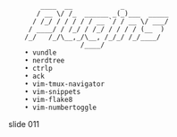             ____  __            _
           / __ \/ /_  ______ _(_)___  _____
          / /_/ / / / / / __ `/ / __ \/ ___/
         / ____/ / /_/ / /_/ / / / / (__  )
        /_/   /_/\__,_/\__, /_/_/ /_/____/
                      /____/
        • vundle
        • nerdtree
        • ctrlp
        • ack
        • vim-tmux-navigator
        • vim-snippets
        • vim-flake8
        • vim-numbertoggle

















































































slide 011
